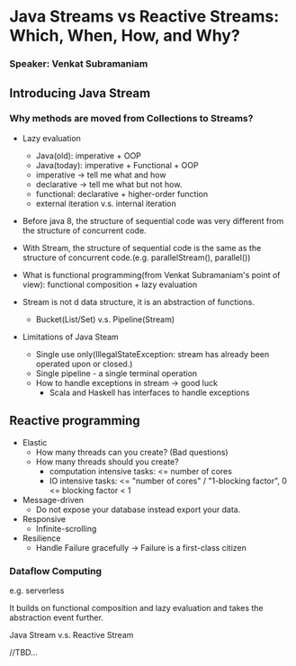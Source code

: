 # Java Streams vs Reactive Streams: Which, When, How, and Why? 
### Speaker: Venkat Subramaniam

## Introducing Java Stream
### Why methods are moved from Collections to Streams?
* Lazy evaluation
    * Java(old): imperative + OOP
    * Java(today): imperative + Functional + OOP
    * imperative  -> tell me what and how
    * declarative -> tell me what but not how.
    * functional: declarative + higher-order function
    * external iteration v.s. internal iteration

* Before java 8, the structure of sequential code was very different from the structure of concurrent code.
* With Stream, the structure of sequential code is the same as the structure of concurrent code.(e.g. parallelStream(), parallel())

* What is functional programming(from Venkat Subramaniam's point of view): functional composition + lazy evaluation

* Stream is not d data structure, it is an abstraction of functions.
    * Bucket(List/Set) v.s. Pipeline(Stream)

* Limitations of Java Steam
    * Single use only(IllegalStateException: stream has already been operated upon or closed.)
    * Single pipeline - a single terminal operation
    * How to handle exceptions in stream -> good luck
	    * Scala and Haskell has interfaces to handle exceptions

## Reactive programming
* Elastic
	* How many threads can you create? (Bad questions) 
	* How many threads should you create?
		* computation intensive tasks: <= number of cores
		* IO intensive tasks: <= "number of cores" / "1-blocking factor", 0 <= blocking factor < 1
* Message-driven
	* Do not expose your database instead export your data.
* Responsive 
	* Infinite-scrolling
* Resilience
	* Handle Failure gracefully -> Failure is a first-class citizen

### Dataflow Computing

e.g. serverless

It builds on functional composition and lazy evaluation and takes the abstraction event further.

Java Stream v.s. Reactive Stream

//TBD...

